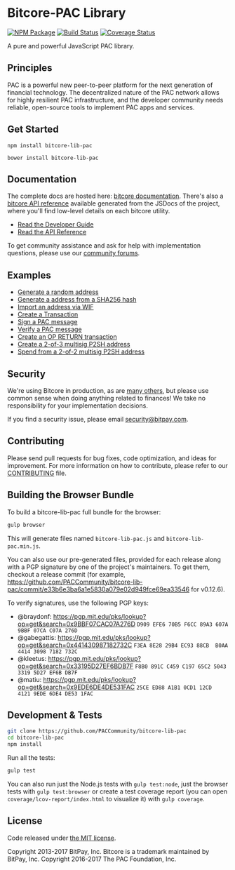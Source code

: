 Bitcore-PAC Library
=======

[![NPM Package](https://img.shields.io/npm/v/bitcore-lib-pac.svg?style=flat-square)](https://www.npmjs.org/package/bitcore-lib-pac)
[![Build Status](https://img.shields.io/travis/PACCommunity/bitcore-lib-pac.svg?branch=master&style=flat-square)](https://travis-ci.org/PACCommunity/bitcore-lib-pac)
[![Coverage Status](https://img.shields.io/coveralls/PACCommunity/bitcore-lib-pac.svg?style=flat-square)](https://coveralls.io/github/PACCommunity/bitcore-lib-pac?branch=master)

A pure and powerful JavaScript PAC library.

## Principles

PAC is a powerful new peer-to-peer platform for the next generation of financial technology. The decentralized nature of the PAC network allows for highly resilient PAC infrastructure, and the developer community needs reliable, open-source tools to implement PAC apps and services.

## Get Started

```
npm install bitcore-lib-pac
```

```
bower install bitcore-lib-pac
```

## Documentation

The complete docs are hosted here: [bitcore documentation](http://bitcore.io/guide/). There's also a [bitcore API reference](http://bitcore.io/api/) available generated from the JSDocs of the project, where you'll find low-level details on each bitcore utility.

- [Read the Developer Guide](http://bitcore.io/guide/)
- [Read the API Reference](http://bitcore.io/api/)

To get community assistance and ask for help with implementation questions, please use our [community forums](https://forum.bitcore.io/).

## Examples

* [Generate a random address](https://github.com/PACCommunity/bitcore-lib-pac/blob/master/docs/examples.md#generate-a-random-address)
* [Generate a address from a SHA256 hash](https://github.com/PACCommunity/bitcore-lib-pac/blob/master/docs/examples.md#generate-a-address-from-a-sha256-hash)
* [Import an address via WIF](https://github.com/PACCommunity/bitcore-lib-pac/blob/master/docs/examples.md#import-an-address-via-wif)
* [Create a Transaction](https://github.com/PACCommunity/bitcore-lib-pac/blob/master/docs/examples.md#create-a-transaction)
* [Sign a PAC message](https://github.com/PACCommunity/bitcore-lib-pac/blob/master/docs/examples.md#sign-a-bitcoin-message)
* [Verify a PAC message](https://github.com/PACCommunity/bitcore-lib-pac/blob/master/docs/examples.md#verify-a-bitcoin-message)
* [Create an OP RETURN transaction](https://github.com/PACCommunity/bitcore-lib-pac/blob/master/docs/examples.md#create-an-op-return-transaction)
* [Create a 2-of-3 multisig P2SH address](https://github.com/PACCommunity/bitcore-lib-pac/blob/master/docs/examples.md#create-a-2-of-3-multisig-p2sh-address)
* [Spend from a 2-of-2 multisig P2SH address](https://github.com/PACCommunity/bitcore-lib-pac/blob/master/docs/examples.md#spend-from-a-2-of-2-multisig-p2sh-address)


## Security

We're using Bitcore in production, as are [many others](http://bitcore.io#projects), but please use common sense when doing anything related to finances! We take no responsibility for your implementation decisions.

If you find a security issue, please email security@bitpay.com.

## Contributing

Please send pull requests for bug fixes, code optimization, and ideas for improvement. For more information on how to contribute, please refer to our [CONTRIBUTING](https://github.com/PACCommunity/bitcore-lib-pac/blob/master/CONTRIBUTING.md) file.

## Building the Browser Bundle

To build a bitcore-lib-pac full bundle for the browser:

```sh
gulp browser
```

This will generate files named `bitcore-lib-pac.js` and `bitcore-lib-pac.min.js`.

You can also use our pre-generated files, provided for each release along with a PGP signature by one of the project's maintainers. To get them, checkout a release commit (for example, https://github.com/PACCommunity/bitcore-lib-pac/commit/e33b6e3ba6a1e5830a079e02d949fce69ea33546 for v0.12.6).

To verify signatures, use the following PGP keys:
- @braydonf: https://pgp.mit.edu/pks/lookup?op=get&search=0x9BBF07CAC07A276D `D909 EFE6 70B5 F6CC 89A3 607A 9BBF 07CA C07A 276D`
- @gabegattis: https://pgp.mit.edu/pks/lookup?op=get&search=0x441430987182732C `F3EA 8E28 29B4 EC93 88CB  B0AA 4414 3098 7182 732C`
- @kleetus: https://pgp.mit.edu/pks/lookup?op=get&search=0x33195D27EF6BDB7F `F8B0 891C C459 C197 65C2 5043 3319 5D27 EF6B DB7F`
- @matiu: https://pgp.mit.edu/pks/lookup?op=get&search=0x9EDE6DE4DE531FAC `25CE ED88 A1B1 0CD1 12CD  4121 9EDE 6DE4 DE53 1FAC`


## Development & Tests

```sh
git clone https://github.com/PACCommunity/bitcore-lib-pac
cd bitcore-lib-pac
npm install
```

Run all the tests:

```sh
gulp test
```

You can also run just the Node.js tests with `gulp test:node`, just the browser tests with `gulp test:browser`
or create a test coverage report (you can open `coverage/lcov-report/index.html` to visualize it) with `gulp coverage`.

## License

Code released under [the MIT license](https://github.com/PACCommunity/bitcore-lib-pac/blob/master/LICENSE).

Copyright 2013-2017 BitPay, Inc. Bitcore is a trademark maintained by BitPay, Inc.
Copyright 2016-2017 The PAC Foundation, Inc.
